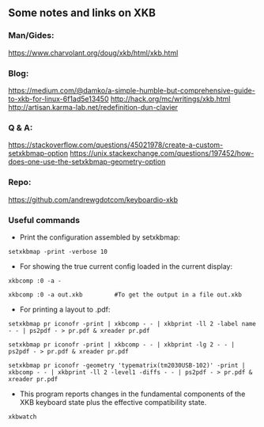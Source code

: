 ## Some notes and links on XKB

### Man/Gides:
https://www.charvolant.org/doug/xkb/html/xkb.html

### Blog:
https://medium.com/@damko/a-simple-humble-but-comprehensive-guide-to-xkb-for-linux-6f1ad5e13450
http://hack.org/mc/writings/xkb.html
http://artisan.karma-lab.net/redefinition-dun-clavier

### Q & A:
https://stackoverflow.com/questions/45021978/create-a-custom-setxkbmap-option
https://unix.stackexchange.com/questions/197452/how-does-one-use-the-setxkbmap-geometry-option

### Repo:
https://github.com/andrewgdotcom/keyboardio-xkb


### Useful commands

* Print the configuration assembled by setxkbmap:

`setxkbmap -print -verbose 10`

* For showing the true current config loaded in the current display:

`xkbcomp :0 -a -`

`xkbcomp :0 -a out.xkb         #To get the output in a file out.xkb`

* For printing a layout to .pdf:

`setxkbmap pr iconofr -print | xkbcomp - - | xkbprint -ll 2 -label name - - | ps2pdf - > pr.pdf & xreader pr.pdf`

`setxkbmap pr iconofr -print | xkbcomp - - | xkbprint -lg 2 - - | ps2pdf - > pr.pdf & xreader pr.pdf`

`setxkbmap pr iconofr -geometry 'typematrix(tm2030USB-102)' -print | xkbcomp - - | xkbprint -ll 2 -level1 -diffs - - | ps2pdf - > pr.pdf & xreader pr.pdf`

* This program reports changes in the fundamental components of the XKB keyboard state plus the
effective compatibility state.

`xkbwatch`



